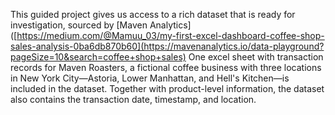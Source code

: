 This guided project gives us access to a rich dataset that is ready for investigation, sourced by [Maven Analytics]([https://medium.com/@Mamuu_03/my-first-excel-dashboard-coffee-shop-sales-analysis-0ba6db870b60](https://mavenanalytics.io/data-playground?pageSize=10&search=coffee+shop+sales) One excel sheet with transaction records for Maven Roasters, a fictional coffee business with three locations in New York City—Astoria, Lower Manhattan, and Hell's Kitchen—is included in the dataset. Together with product-level information, the dataset also contains the transaction date, timestamp, and location.
